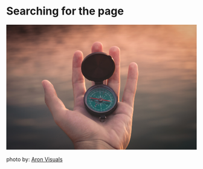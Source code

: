 # Searching for the page

![Searrching for the page](searching.jpg)

photo by: [Aron Visuals](https://unsplash.com/@aronvisuals?utm_source=unsplash&utm_medium=referral&utm_content=creditCopyText)
